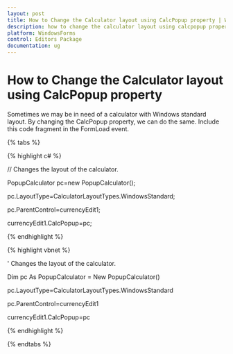 ```yaml
---
layout: post
title: How to Change the Calculator layout using CalcPopup property | WindowsForms | Syncfusion
description: how to change the calculator layout using calcpopup property
platform: WindowsForms
control: Editors Package
documentation: ug
---
```



# How to Change the Calculator layout using CalcPopup property

Sometimes we may be in need of a calculator with Windows standard layout. By changing the CalcPopup property, we can do the same. Include this code fragment in the FormLoad event.

{% tabs %}

{% highlight c# %}

// Changes the layout of the calculator.

PopupCalculator pc=new PopupCalculator();

pc.LayoutType=CalculatorLayoutTypes.WindowsStandard;

pc.ParentControl=currencyEdit1;

currencyEdit1.CalcPopup=pc;


{% endhighlight %}

{% highlight vbnet %}

' Changes the layout of the calculator.

Dim pc As PopupCalculator = New PopupCalculator()

pc.LayoutType=CalculatorLayoutTypes.WindowsStandard

pc.ParentControl=currencyEdit1

currencyEdit1.CalcPopup=pc

{% endhighlight %}

{% endtabs %}